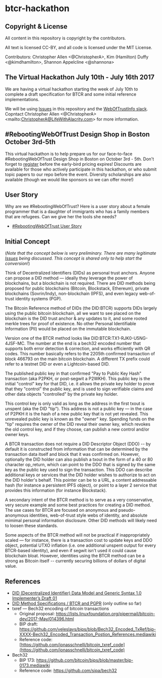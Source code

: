 # btcr-hackathon

## Copyright & License

All content in this repository is copyright by the contributors.

All text is licensed CC-BY, and all code is licensed under the MIT License.

Contributors: Christopher Allen \<@ChristopherA\>, Kim (Hamilton) Duffy \<@kimdhamilton\>, Shannon Appelcline \<@shannona\>

## The Virtual Hackathon July 10th - July 16th 2017

We are having a virtual hackathon starting the week of July 10th to complete a draft specification for BTCR and some initial reference implementations.

We will be using  [Issues](https://github.com/WebOfTrustInfo/btcr-hackathon/issues?q=is%3Aissue+is%3Aopen+sort%3Aupdated-desc) in this repository and the [WebOfTrustInfo slack](http://weboftrustinfo.slack.com). Copntact Christopher Allen \<@ChristopherA\> \<mailto:ChristopherA@LifeWithAlacrity.com\> for more information.

## \#RebootingWebOfTrust Design Shop in Boston October 3rd-5th

This virtual hackathon is to help prepare us for our face-to-face #RebootingWebOfTrust  Design Shop in Boston on October 3rd - 5th. Don't forget  to [register]() before the early-bird pricing expires! Discounts are available for those who actively participate in this hackathon, or who submit topic papers to our repo before the event. Diversity scholarships are also available (though we would like sponsors so we can offer more!)

## User Story

Why are we #RebootingWebOfTrust? Here is a user story about a female programmer that is a daughter of immigrants who has a family members that are refugees. Can we give her the tools she needs? 

- [\#RebootingWebOfTrust User Story](./RWOT-User-Story.md) 

## Initial Concept

(*Note that the concept below is very preliminary. There are many legitimate [Issues](https://github.com/WebOfTrustInfo/btcr-hackathon/issues?q=is%3Aissue+is%3Aopen+sort%3Aupdated-desc) being discussed. This concept is shared only to help start the conversion!*)

Think of Decentralized Identifiers (DIDs) as personal trust anchors. Anyone can propose a DID method — ideally they leverage the power of blockchains, but a blockchain is not required. There are DID methods being proposed for public blockchains (Bitcoin, Blockstack, Ethereum), private blockchains (Sovrin/Indy), non-blockchain (IPFS), and even legacy web-of-trust identity systems (PGP).

The Bitcoin Reference method of DIDs (the DID:BTCR) supports DIDs largely using the public bitcoin blockchain, all we want to see placed on the blockchain is the DID trust anchor & any updates to it, and some rooted merkle trees for proof of existence. No other Personal Identifiable Information (PII) would be placed on the immutable blockchain.

Version one of the BTCR method looks like DID:BTCR:TX1-RJK0-U5NG-4JSF-MC. The number at the end is a bech32 encoded number that supports both error detection & correction, and works efficiently with QR codes. This number basically refers to the 2205th confirmed transaction of block 466793 on the main bitcoin blockchain. A different TX prefix could refer to a testnet DID or even a Lightcoin-based DID.

The published public key in that confirmed "Pay to Public Key Hash" transaction (aka P2PKH, or post-segwit a P2WKH). This public key is the initial "control" key for that DID, i.e. it allows the private key holder to prove that they "control" the public key, and is used to sign verifiable claims and other data objects "controlled" by the private key holder.

This control key is only valid as long as the address in the first txout is unspent (aka the DID "tip"). This address is not a public key — in the case of P2PKH it is the hash of a new public key that is not yet revealed. This unrevealed public key is known as the "owner" key. Spending funds on the "tip" requires the owner of the DID reveal their owner key, which revokes the old control key, and if they choose, can publish a new control and/or owner keys.

A BTCR transaction does not require a DID Descriptor Object (DDO) -- by default it is constructed from information that can be determined by the transaction data itself and block that it was confirmed on. However, optionally the DID holder can also publish a txout in the form of a 40 or 80 character op_return, which can point to the DDO that is signed by the same key as the public key used to sign the transaction. This DDO can describe additional keys or services that the DID holder wishes to authorize to act on the DID holder's behalf. This pointer can be to a URL, a content addressable hash (for instance a persistent IPFS object), or point to a layer 2 service that provides this information (for instance Blockstack).

A secondary intent of the BTCR method is to serve as a very conservative, very secure example and some best practices for creating a DID method. The use cases for BTCR are focused on anonymous and pseudo-anonymous identities, web-of-trust style webs of identity, and absolute mimimal personal information disclosure. Other DID methods will likely need to loosen these standards.

Some aspects of the BTCR method will not be practical if inappropriately scaled — for instance, there is a transaction cost to update keys and DDO object, potential UTXO inflation (i.e. one additional unspent output for every BTCR-based identity), and even if segwit isn't used it could cause blockchain bloat. However, identities using the BTCR method can be a strong as Bitcoin itself -- currently securing billions of dollars of digital value.

## References
- [DID (Decentralized Identifier) Data Model and Generic Syntax 1.0 Implementer’s Draft 01](https://github.com/WebOfTrustInfo/rebooting-the-web-of-trust-fall2016/blob/master/draft-documents/DID-Spec-Implementers-Draft-01.pdf)
- [DID Method Specifications / BTCR and PGPR](https://github.com/WebOfTrustInfo/rebooting-the-web-of-trust-spring2017/blob/master/event-documents/group-abstracts/btcr-did-method-spec.md) (only outline so far)
- txref — Bech32 encoding of bitcoin transactions
    - Original proposal: https://lists.linuxfoundation.org/pipermail/bitcoin-dev/2017-May/014396.html
    - BIP draft: https://github.com/veleslavs/bips/blob/Bech32_Encoded_TxRef/bip-XXXX-Bech32_Encoded_Transaction_Postion_References.mediawiki
    - Reference code: [https://github.com/jonasschnelli/bitcoin_txref_code](https://github.com/jonasschnelli/bitcoin_txref_code)
- Bech32
    - BIP 173: https://github.com/bitcoin/bips/blob/master/bip-0173.mediawiki
    - Reference code: https://github.com/sipa/bech32

